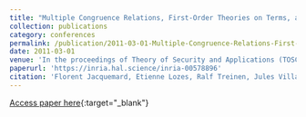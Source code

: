 ```yaml
---
title: "Multiple Congruence Relations, First-Order Theories on Terms, and the Frames of the Applied Pi-Calculus"
collection: publications
category: conferences
permalink: /publication/2011-03-01-Multiple-Congruence-Relations-First-Order-Theories-on-Terms-and-the-Frames-of-the-Applied-Pi-Calculus
date: 2011-03-01
venue: 'In the proceedings of Theory of Security and Applications (TOSCA), joint workshop affiliated to ETAPS, Springer LNCS volume 6993'
paperurl: 'https://inria.hal.science/inria-00578896'
citation: 'Florent Jacquemard, Etienne Lozes, Ralf Treinen, Jules Villard, &quot;Multiple Congruence Relations, First-Order Theories on Terms, and the Frames of the Applied Pi-Calculus&quot; In the proceedings of Theory of Security and Applications workshop, Springer LNCS volume 69932011.'
---
```

[Access paper here](https://dx.doi.org/10.1007/978-3-642-27375-9){:target="_blank"}

